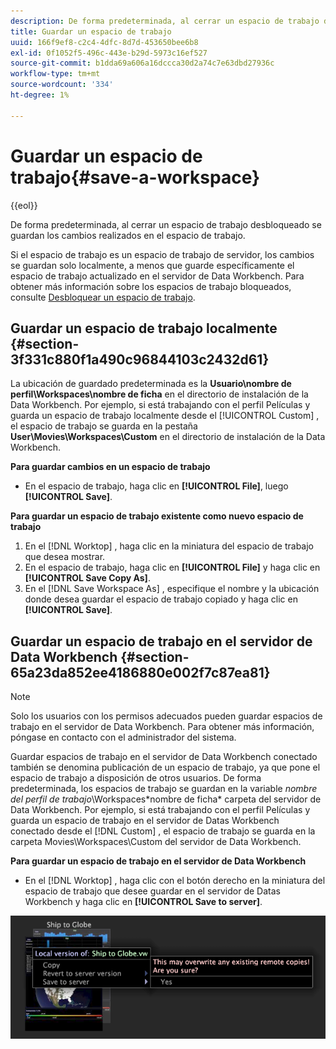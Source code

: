 ```yaml
---
description: De forma predeterminada, al cerrar un espacio de trabajo desbloqueado se guardan los cambios realizados en el espacio de trabajo.
title: Guardar un espacio de trabajo
uuid: 166f9ef8-c2c4-4dfc-8d7d-453650bee6b8
exl-id: 0f1052f5-496c-443e-b29d-5973c16ef527
source-git-commit: b1dda69a606a16dccca30d2a74c7e63dbd27936c
workflow-type: tm+mt
source-wordcount: '334'
ht-degree: 1%

---
```


# Guardar un espacio de trabajo{#save-a-workspace}

{{eol}}

De forma predeterminada, al cerrar un espacio de trabajo desbloqueado se guardan los cambios realizados en el espacio de trabajo.

Si el espacio de trabajo es un espacio de trabajo de servidor, los cambios se guardan solo localmente, a menos que guarde específicamente el espacio de trabajo actualizado en el servidor de Data Workbench. Para obtener más información sobre los espacios de trabajo bloqueados, consulte [Desbloquear un espacio de trabajo](../../../home/c-get-started/c-work-worksp/c-unlock-wksp.md#concept-18ada952aecf45c79a806b31b294023e).

## Guardar un espacio de trabajo localmente {#section-3f331c880f1a490c96844103c2432d61}

La ubicación de guardado predeterminada es la **Usuario\nombre de perfil\Workspaces\nombre de ficha** en el directorio de instalación de la Data Workbench. Por ejemplo, si está trabajando con el perfil Películas y guarda un espacio de trabajo localmente desde el [!UICONTROL Custom] , el espacio de trabajo se guarda en la pestaña **User\Movies\Workspaces\Custom** en el directorio de instalación de la Data Workbench.

**Para guardar cambios en un espacio de trabajo**

* En el espacio de trabajo, haga clic en **[!UICONTROL File]**, luego **[!UICONTROL Save]**.

**Para guardar un espacio de trabajo existente como nuevo espacio de trabajo**

1. En el [!DNL Worktop] , haga clic en la miniatura del espacio de trabajo que desea mostrar.
1. En el espacio de trabajo, haga clic en **[!UICONTROL File]** y haga clic en **[!UICONTROL Save Copy As]**.
1. En el [!DNL Save Workspace As] , especifique el nombre y la ubicación donde desea guardar el espacio de trabajo copiado y haga clic en **[!UICONTROL Save]**.

## Guardar un espacio de trabajo en el servidor de Data Workbench {#section-65a23da852ee4186880e002f7c87ea81}

>[!NOTE]
>
>Solo los usuarios con los permisos adecuados pueden guardar espacios de trabajo en el servidor de Data Workbench. Para obtener más información, póngase en contacto con el administrador del sistema.

Guardar espacios de trabajo en el servidor de Data Workbench conectado también se denomina publicación de un espacio de trabajo, ya que pone el espacio de trabajo a disposición de otros usuarios. De forma predeterminada, los espacios de trabajo se guardan en la variable *nombre del perfil de trabajo*\Workspaces\*nombre de ficha* carpeta del servidor de Data Workbench. Por ejemplo, si está trabajando con el perfil Películas y guarda un espacio de trabajo en el servidor de Datas Workbench conectado desde el [!DNL Custom] , el espacio de trabajo se guarda en la carpeta Movies\Workspaces\Custom del servidor de Data Workbench.

**Para guardar un espacio de trabajo en el servidor de Data Workbench**

* En el [!DNL Worktop] , haga clic con el botón derecho en la miniatura del espacio de trabajo que desee guardar en el servidor de Datas Workbench y haga clic en **[!UICONTROL Save to server]**.

![](assets/mnu_workspaceManager_SaveToServerwksp.png)
